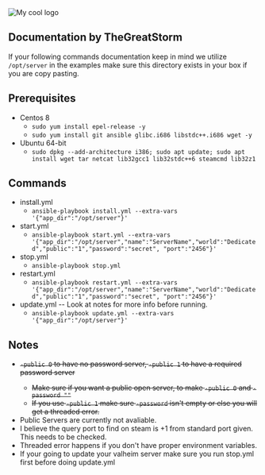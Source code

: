 <img src="https://i.ytimg.com/vi/4k54ppa7es4/maxresdefault.jpg" alt="My cool logo"/>

## Documentation by TheGreatStorm
If your following commands documentation keep in mind we utilize `/opt/server` in the examples make sure this directory exists in your box if you are copy pasting.

## Prerequisites
* Centos 8
    * `sudo yum install epel-release -y`
    * `sudo yum install git ansible glibc.i686 libstdc++.i686 wget -y`
* Ubuntu 64-bit
    * `sudo dpkg --add-architecture i386; sudo apt update; sudo apt install wget tar netcat lib32gcc1 lib32stdc++6 steamcmd lib32z1`

## Commands
* install.yml
  * `ansible-playbook install.yml --extra-vars '{"app_dir":"/opt/server"}'`
* start.yml
  * `ansible-playbook start.yml --extra-vars '{"app_dir":"/opt/server","name":"ServerName","world":"Dedicated","public":"1","password":"secret", "port":"2456"}'`
* stop.yml
  * `ansible-playbook stop.yml`
* restart.yml
  * `ansible-playbook restart.yml --extra-vars '{"app_dir":"/opt/server","name":"ServerName","world":"Dedicated","public":"1","password":"secret", "port":"2456"}'`
* update.yml -- Look at notes for more info before running.
  * `ansible-playbook update.yml --extra-vars '{"app_dir":"/opt/server"}'`

## Notes
* <del>`-public 0` to have no password server, `-public 1` to have a required password server
  * Make sure if you want a public open server, to make `-public 0` and `-password ""`
  * If you use `-public 1` make sure `-password` isn't empty or else you will get a threaded error.</del>
* Public Servers are currently not avaliable.
* I believe the query port to find on steam is +1 from standard port given. This needs to be checked.
* Threaded error happens if you don't have proper environment variables.
* If your going to update your valheim server make sure you run stop.yml first before doing update.yml


